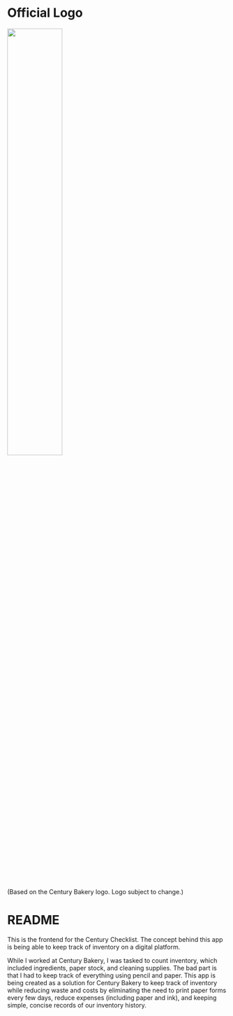 # Official Logo
<img src="https://i.imgur.com/izkWI9p.png" width="50%" height="auto"/>

(Based on the Century Bakery logo. Logo subject to change.)
# README

This is the frontend for the Century Checklist. The concept behind this app is being able to keep track of inventory on a digital platform. 

While I worked at Century Bakery, I was tasked to count inventory, which included ingredients, paper stock, and cleaning supplies. The bad part is that I had to keep track of everything using pencil and paper. This app is being created as a solution for Century Bakery to keep track of inventory while reducing waste and costs by eliminating the need to print paper forms every few days, reduce expenses (including paper and ink), and keeping simple, concise records of our inventory history.